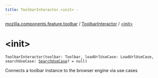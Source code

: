 ```yaml
---
title: ToolbarInteractor.<init> - 
---
```


[mozilla.components.feature.toolbar](../index.html) / [ToolbarInteractor](index.html) / [&lt;init&gt;](./-init-.html)

# &lt;init&gt;

`ToolbarInteractor(toolbar: Toolbar, loadUrlUseCase: LoadUrlUseCase, searchUseCase: `[`SearchUseCase`](../-search-use-case.html)`? = null)`

Connects a toolbar instance to the browser engine via use cases

